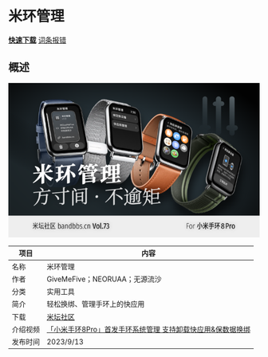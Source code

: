 # 米环管理

**[快速下载](https://www.bandbbs.cn/threads/8279/)** [词条报错](https://gitee.com/pietechws/open-wear-wiki/issues/new)

## 概述

![](./images/mibandmana.png)

| 项目     | 内容                                                                                                        |
| -------- | ----------------------------------------------------------------------------------------------------------- |
| 名称     | 米环管理                                                                                                    |
| 作者     | GiveMeFive；NEORUAA；无源流沙                                                                               |
| 分类     | 实用工具                                                                                                    |
| 简介     | 轻松换绑、管理手环上的快应用                                                                                |
| 下载     | [米坛社区](https://www.bandbbs.cn/threads/8279/)                                                               |
| 介绍视频 | [「小米手环8Pro」首发手环系统管理 支持卸载快应用&amp;保数据换绑](https://www.bilibili.com/video/BV1jj411y7V6)  |
| 发布时间 | 2023/9/13                                                                                                   |
